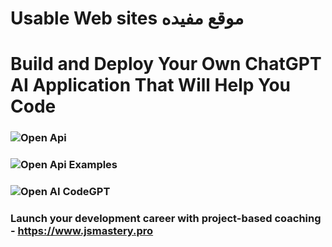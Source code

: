 # Usable Web sites موقع مفيده

# Build and Deploy Your Own ChatGPT AI Application That Will Help You Code
### ![Open Api ](https://openai.com/)
### ![Open Api Examples ](https://platform.openai.com/examples) 

### ![Open AI CodeGPT](https://i.ibb.co/LS4DRhb/image-257.png)
### Launch your development career with project-based coaching - https://www.jsmastery.pro
